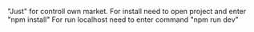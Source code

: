 "Just" for controll own market. 
For install need to open project and enter "npm install"
For run localhost need to enter command "npm run dev"
